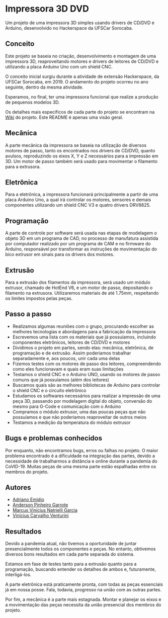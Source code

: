# Impressora 3D DVD
 Um projeto de uma impressora 3D simples usando drivers de CD/DVD e Arduino, desenvolvido no Hackerspace da UFSCar Sorocaba.

## Conceito
Este projeto se baseia no criação, desenvolvimento e montagem de uma impressora 3D, reaproveitando motores e drivers de leitores de CD/DVD e utilizando a placa Arduino Uno com um shield CNC.

O conceito inicial surgiu durante a atividade de extensão Hackerspace, da UFSCar Sorocaba, em 2019. O andamento do projeto ocorreu no ano seguinte, dentro da mesma atividade.

Esperamos, no final, ter uma impressora funcional que realize a produção de pequenos modelos 3D.

Os detalhes mais específicos de cada parte do projeto se encontram na [Wiki](https://github.com/AndersonGarrote/impressora_3D_DVD/wiki) do projeto. Este README é apenas uma visão geral.

## Mecânica
A parte mecânica da impressora se baseia na utilização de diversos motores de passo, tanto os encontrados nos drivers de CD/DVD, quanto avulsos, reproduzindo os eixos X, Y e Z necessários para a impressão em 3D. Um motor de passo também será usado para movimentar o filamento para a extrusora.

## Eletrônica
Para a eletrônica, a impressora funcionará principalmente a partir de uma placa Arduino Uno, a qual irá controlar os motores, sensores e demais componentes utilizando um shield CNC V3 e quatro drivers DRV8825.

## Programação
A parte de controle por software será usada nas etapas de modelagem o objeto 3D em um programa de CAD, no processo de manufatura assistida por computador realizado por um programa de CAM e no firmware do Arduíno, responsável por transformar as instruções de movimentação do bico extrusor em sinais para os drivers dos motores.  

## Extrusão
Para a extrusão dos filamentos da impressora, será usado um módulo extrusor, chamado de HotEnd V6, e um motor de passo, depositando o filamento na extrusora. Utilizaremos materiais de até 1.75mm, respeitando os limites impostos pelas peças.

## Passo a passo
* Realizamos algumas reuniões com o grupo, procurando escolher as melhores tecnologias e abordagens para a fabricação da impressora
* Escrevemos uma lista com os materiais que já possuíamos, incluindo componentes eletrônicos, leitores de CD/DVD e motores
* Dividimos o projeto em partes, sendo elas: mecânica, eletrônica, de programação e de extrusão. Assim poderiamos trabalhar separadamente e, aos poucos, unir cada uma delas
* Fizemos testes com os motores de passo dos leitores, compreendendo como eles funcionavam e quais eram suas limitações
* Testamos o shield CNC e o Arduino UNO, usando os motores de passo comuns que já possuíamos (além dos leitores)
* Buscamos quais são as melhores bibliotecas de Arduino para controlar o shield CNC e o circuito eletrônico
* Estudamos os softwares necessários para realizar a impressão de uma peça 3D, passando por modelagem digital do objeto, conversão do mesmo para G-Code e comunicação com o Arduino
* Compramos o módulo extrusor, uma das poucas peças que não possuíamos e que não poderiamos reaproveitar de outros meios
* Testamos a medição da temperatura do módulo extrusor

## Bugs e problemas conhecidos

Por enquanto, não encontramos bugs, erros ou falhas no projeto. O maior problema encontrado é a dificuldade na integração das partes, devido a necessidade de trabalharmos a distância e online durante a pandemia do CoVID-19. Muitas peças de uma mesma parte estão espalhadas entre os membros do projeto.

## Autores 
- [Adriano Emidio](https://github.com/adrianoemidio)
- [Anderson Pinheiro Garrote](https://github.com/AndersonGarrote)
- [Marcus Vinícius Natrielli Garcia](https://github.com/Infinitemarcus)
- [Vinícius Carvalho Venturini](https://github.com/Vinicius-Venturini)

## Resultados
Devido a pandemia atual, não tivemos a oportunidade de juntar presencialmente todos os componentes e peças. No entanto, obtivemos diversos bons resultados em cada parte separada do sistema.

Estamos em fase de testes tanto para a extrusão quanto para a programação, buscando entender os detalhes de ambos e, futuramente, interligá-los.

A parte eletrônica está praticamente pronta, com todas as peças essenciais já em nossa posse. Fala, todavia, progresso na união com as outras partes.

Por fim, a mecânica é a parte mais estagnada. Montar e planejar os eixos e a movimentação das peças necessita da união presencial dos membros do projeto.


